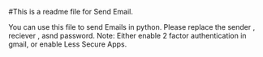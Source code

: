 #This is a readme file for Send Email.

You can use this file to send Emails in python.
Please replace the sender , reciever , asnd password.
Note: Either enable 2 factor authentication in gmail, or enable Less Secure Apps. 